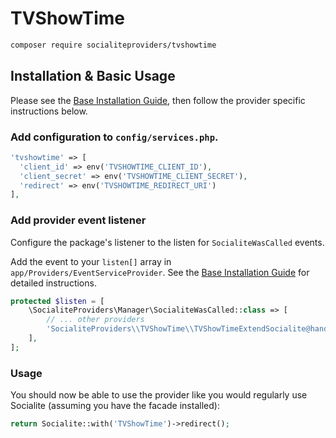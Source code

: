 # TVShowTime

```bash
composer require socialiteproviders/tvshowtime
```

## Installation & Basic Usage

Please see the [Base Installation Guide](https://socialiteproviders.com/usage/), then follow the provider specific instructions below.

### Add configuration to `config/services.php`.

```php
'tvshowtime' => [    
  'client_id' => env('TVSHOWTIME_CLIENT_ID'),  
  'client_secret' => env('TVSHOWTIME_CLIENT_SECRET'),  
  'redirect' => env('TVSHOWTIME_REDIRECT_URI') 
],
```

### Add provider event listener

Configure the package's listener to the listen for `SocialiteWasCalled` events. 

Add the event to your `listen[]` array  in `app/Providers/EventServiceProvider`. See the [Base Installation Guide](https://socialiteproviders.com/usage/) for detailed instructions.

```php
protected $listen = [
    \SocialiteProviders\Manager\SocialiteWasCalled::class => [
        // ... other providers
        'SocialiteProviders\\TVShowTime\\TVShowTimeExtendSocialite@handle',
    ],
];
```

### Usage

You should now be able to use the provider like you would regularly use Socialite (assuming you have the facade installed):

```php
return Socialite::with('TVShowTime')->redirect();
```
